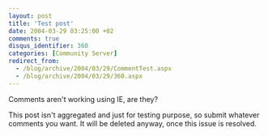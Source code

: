 ```yaml
---
layout: post
title: 'Test post'
date: 2004-03-29 03:25:00 +02
comments: true
disqus_identifier: 360
categories: [Community Server]
redirect_from:
  - /blog/archive/2004/03/29/CommentTest.aspx
  - /blog/archive/2004/03/29/360.aspx
---
```


Comments aren't working using IE, are they?

This post isn't aggregated and just for testing purpose, so submit whatever comments you want. It will be deleted anyway, once this issue is resolved.

